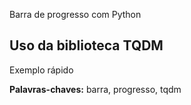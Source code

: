 Barra de progresso com Python

## Uso da biblioteca TQDM
Exemplo rápido

**Palavras-chaves:** barra, progresso, tqdm
